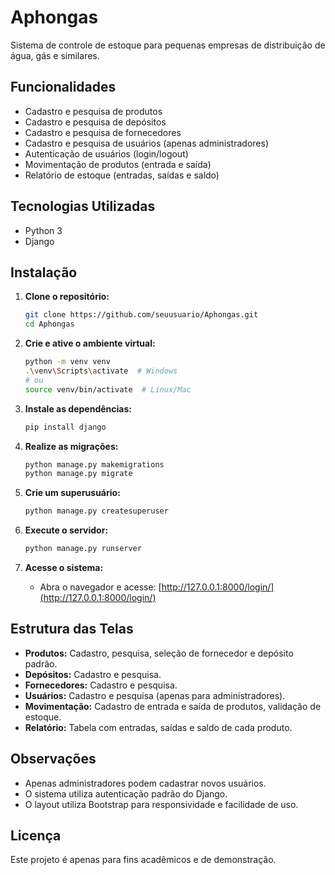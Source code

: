 # Aphongas

Sistema de controle de estoque para pequenas empresas de distribuição de água, gás e similares.

## Funcionalidades
- Cadastro e pesquisa de produtos
- Cadastro e pesquisa de depósitos
- Cadastro e pesquisa de fornecedores
- Cadastro e pesquisa de usuários (apenas administradores)
- Autenticação de usuários (login/logout)
- Movimentação de produtos (entrada e saída)
- Relatório de estoque (entradas, saídas e saldo)

## Tecnologias Utilizadas
- Python 3
- Django

## Instalação

1. **Clone o repositório:**
   ```bash
   git clone https://github.com/seuusuario/Aphongas.git
   cd Aphongas
   ```

2. **Crie e ative o ambiente virtual:**
   ```bash
   python -m venv venv
   .\venv\Scripts\activate  # Windows
   # ou
   source venv/bin/activate  # Linux/Mac
   ```

3. **Instale as dependências:**
   ```bash
   pip install django
   ```

4. **Realize as migrações:**
   ```bash
   python manage.py makemigrations
   python manage.py migrate
   ```

5. **Crie um superusuário:**
   ```bash
   python manage.py createsuperuser
   ```

6. **Execute o servidor:**
   ```bash
   python manage.py runserver
   ```

7. **Acesse o sistema:**
   - Abra o navegador e acesse: [http://127.0.0.1:8000/login/](http://127.0.0.1:8000/login/)

## Estrutura das Telas
- **Produtos:** Cadastro, pesquisa, seleção de fornecedor e depósito padrão.
- **Depósitos:** Cadastro e pesquisa.
- **Fornecedores:** Cadastro e pesquisa.
- **Usuários:** Cadastro e pesquisa (apenas para administradores).
- **Movimentação:** Cadastro de entrada e saída de produtos, validação de estoque.
- **Relatório:** Tabela com entradas, saídas e saldo de cada produto.

## Observações
- Apenas administradores podem cadastrar novos usuários.
- O sistema utiliza autenticação padrão do Django.
- O layout utiliza Bootstrap para responsividade e facilidade de uso.

## Licença
Este projeto é apenas para fins acadêmicos e de demonstração. 
